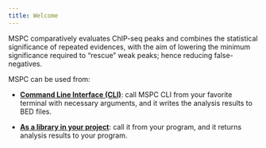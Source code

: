 ```yaml
---
title: Welcome
---
```


MSPC comparatively evaluates ChIP-seq peaks and combines the statistical significance of 
repeated evidences, with the aim of lowering the minimum significance required to “rescue” 
weak peaks; hence reducing false-negatives. 


MSPC can be used from: 

- [**Command Line Interface (CLI)**](cli/about.md): call MSPC CLI from your favorite terminal with necessary 
arguments, and it writes the analysis results to BED files.

- [**As a library in your project**](library/about.md): call it from your program, and it returns analysis 
results to your program. 
